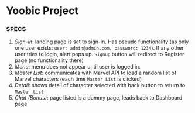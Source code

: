 # Yoobic Project

### SPECS

1. *Sign-in*: landing page is set to sign-in. Has pseudo functionality (as only one user exists: `user: admin@admin.com, password: 1234`). If any other user tries to login, alert pops up. `Signup` button will redirect to Register page (no functionality there)
2. *Menu*: menu does not appear until user is logged in.
3. *Master List*: communicates with Marvel API to load a random list of Marvel characters (each time `Master List` is clicked)
4. *Detail*: shows detail of character selected with back button to return to `Master List`
5. *Chat (Bonus)*: page listed is a dummy page, leads back to Dashboard page
